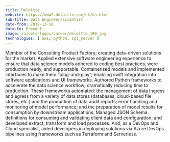 ```yaml
---
title: Deloitte
website: https://www2.deloitte.com/uk/en.html
sub-title: Data Engineer/Scientist
date-from: 2018-12-10
date-to: Present
image: /assets/logos/career/deloitte_100.jpg
technologies: [ aws, python, sql_server ]
---
```


Member of the Consulting Product Factory; creating data-driven solutions for the market. Applied extensive software engineering experience to ensure that data science models adhered to coding best practices, were production ready, and supportable. Containerised models and implemented interfaces to make them “plug-and-play”; enabling swift integration into software applications and UI frameworks. Authored Python frameworks to accelerate the data science workflow; dramatically reducing time to production. These frameworks automated: the management of data ingress and egress from a variety of data stores (databases, cloud-based file stores, etc.) and the production of data audit reports; error handling and monitoring of model performance; and the preparation of model results for consumption by downstream applications. Managed JSON Schema definitions for consuming and validating client data and configuration; and developed extract, transform and load processes. And, as a DevOps and Cloud specialist, aided developers in deploying solutions via Azure DevOps pipelines using frameworks such as Terraform and Serverless.
